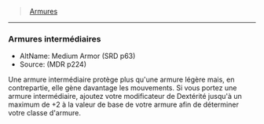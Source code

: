 ﻿---
!GenericItem
Id: armor_hd.md#armures-intermédiaires
ParentLink: armor_hd.md#armures
Name: Armures intermédiaires
ParentName: Armures
NameLevel: 3
AltName: Medium Armor (SRD p63)
Source: (MDR p224)
Attributes: {}
---
> [Armures](hd_armor.md)

---

### Armures intermédiaires

- AltName: Medium Armor (SRD p63)
- Source: (MDR p224)

Une armure intermédiaire protège plus qu'une armure légère mais, en contrepartie, elle gène davantage les mouvements. Si vous portez une armure intermédiaire, ajoutez votre modificateur de Dextérité jusqu'à un maximum de +2 à la valeur de base de votre armure afin de déterminer votre classe d'armure.

